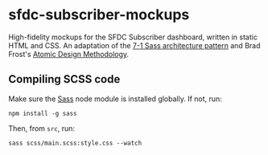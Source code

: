 # sfdc-subscriber-mockups

High-fidelity mockups for the SFDC Subscriber dashboard, written in static HTML and CSS.  An adaptation of the [7-1 Sass architecture pattern](https://github.com/HugoGiraudel/sass-boilerplate) and Brad Frost's [Atomic Design Methodology](http://atomicdesign.bradfrost.com/chapter-2/#the-atomic-design-methodology).

## Compiling SCSS code

Make sure the [Sass](https://www.npmjs.com/package/sass) node module is installed globally.  If not, run:

```
npm install -g sass
```

Then, from `src`, run:

```
sass scss/main.scss:style.css --watch
```